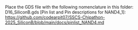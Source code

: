 Place the GDS file with the following nomenclature in this folder: D16_SiliconB.gds
[Pin list and Pin descriptions for NAND4_1]: https://github.com/codearpit07/SSCS-Chipathon-2025_SiliconB/blob/main/docs/pinlist_NAND4.md
